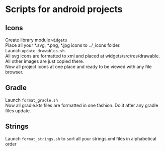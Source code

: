 # Scripts for android projects
## **Icons**
Create library module `widgets`
<br>Place all your *.svg, *.png, *.jpg icons to ../_icons folder.
<br>Launch `update_drawables.sh`.
<br>All svg icons are formatted to xml and placed at widgets/src/res/drawable.
<br>All other images are just copied there.
<br>Now all project icons at one place and ready to be viewed with any file browser.

## **Gradle**
Launch `format_gradle.sh`
<br>Now all gradle.kts files are formatted in one fashion. Do it after any gradle files update.

## **Strings**
Launch `format_strings.sh` to sort all your strings.xml files in alphabetical order